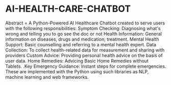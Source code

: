 # AI-HEALTH-CARE-CHATBOT

Abstract = 
A Python-Powered AI Healthcare Chatbot created to serve users with the following responsibilities:
Symptom Checking: Diagnosing what's wrong and telling you to go see the doc or not
Health Information: General information on diseases, drugs and medication; treatment.
Mental Health Support: Basic counselling and referring to a mental health expert.
Data Collection: To collect health-related data for measurement and sharing with providers
Custom Advice: Providing personal health advice on the basis of user data.
Home Remedies: Advicing Basic Home Remedies without Tablets.
.Key Emergency Guidance: Instant steps for complete emergencies.
These are implemented with the Python using such libraries as NLP, machine learning and web frameworks.
